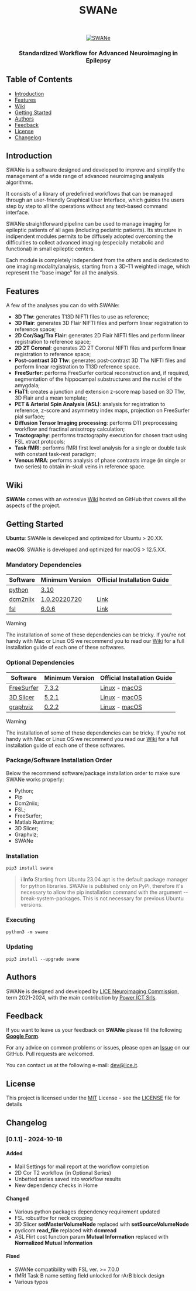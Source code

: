 <h1 align="center"> SWANe</h1><br>
<p align="center">
  <a href="#">
    <img alt="SWANe" title="SWANe" src="https://github.com/LICE-dev/swane_supplement/blob/main/swane_supplement/icons/swane.png">
  </a>
</p>
<h3 align="center"> Standardized Workflow for Advanced Neuroimaging in Epilepsy</h3>


## Table of Contents

- [Introduction](#introduction)
- [Features](#features)
- [Wiki](#wiki)
- [Getting Started](#getting-started)
- [Authors](#authors)
- [Feedback](#feedback)
- [License](#license)
- [Changelog](#changelog)


## Introduction
SWANe is a software designed and developed to improve and simplify the management of a wide range of advanced neuroimaging analysis algorithms.

It consists of a library of predefinied workflows that can be managed through an user-friendly Graphical User Interface, which guides the users step by step to all the operations without any text-based command interface.

SWANe straightforward pipeline can be used to manage imaging for epileptic patients of all ages (including pediatric patients). Its structure in indipendent modules permits to be diffusely adopted overcoming the difficulties to collect advanced imaging (especially metabolic and functional) in small epileptic centers.

Each module is completely independent from the others and is dedicated to one imaging modality/analysis, starting from a 3D-T1 weighted image, which represent the “base image” for all the analysis.



## Features

A few of the analyses you can do with SWANe:
* **3D T1w**: generates T13D NIFTI files to use as reference;
* **3D Flair**: generates 3D Flair NIFTI files and perform linear registration to reference space;
* **2D Cor/Sag/Tra Flair**: generates 2D Flair NIFTI files and perform linear registration to reference space;
* **2D 2T Coronal**: generates 2D 2T Coronal NIFTI files and perform linear registration to reference space;
* **Post-contrast 3D T1w**: generates post-contrast 3D T1w NIFTI files and perform linear registration to T13D reference space.
* **FreeSurfer**: performs FreeSurfer cortical reconstruction and, if required, segmentation of the hippocampal substructures and the nuclei of the amygdala;
* **FlaT1**: creates a junction and extension z-score map based on 3D T1w, 3D Flair and a mean template;
* **PET & Arterial Spin Analysis (ASL)**: analysis for registration to reference, z-score and asymmetry index maps, projection on FreeSurfer pial surface;
* **Diffusion Tensor Imaging processing**: performs DTI preprocessing workflow and fractinal anisotropy calculation;
* **Tractography**: perrforms tractography execution for chosen tract using FSL xtract protocols;
* **Task fMRI**: performs fMRI first level analysis for a single or double task with constant task-rest paradigm;
* **Venous MRA**: performs analysis of phase contrasts image (in single or two series) to obtain in-skull veins in reference space.


## Wiki
**SWANe** comes with an extensive [Wiki](https://github.com/LICE-dev/swane/wiki) hosted on GitHub that covers all the aspects of the project.


## Getting Started
**Ubuntu**: SWANe is developed and optimized for Ubuntu > 20.XX.

**macOS**: SWANe is developed and optimized for macOS > 12.5.XX.

### Mandatory Dependencies
| **Software** | **Minimum Version** | **Official Installation Guide** |
| --- | --- | --- |
| [python](https://www.python.org/) | [3.10](https://www.python.org/downloads/) |   |
| [dcm2niix](https://github.com/rordenlab/dcm2niix) | [1.0.20220720](https://github.com/rordenlab/dcm2niix/tree/v1.0.20220720) | [Link](https://github.com/rordenlab/dcm2niix#install) |
| [fsl](https://fsl.fmrib.ox.ac.uk/fsl/fslwiki/) | [6.0.6](https://fsl.fmrib.ox.ac.uk/fsl/fslwiki/FslInstallation) | [Link](https://fsl.fmrib.ox.ac.uk/fsl/fslwiki/FslInstallation#Installing_FSL) |

> [!WARNING]
The installation of some of these dependencies can be tricky. If you're not handy with Mac or Linux OS we recommend you to read our [Wiki](https://github.com/LICE-dev/swane/wiki) for a full installation guide of each one of these softwares.

### Optional Dependencies

| **Software** | **Minimum Version** | **Official Installation Guide** |
| --- | --- | --- |
| [FreeSurfer](https://surfer.nmr.mgh.harvard.edu/) | [7.3.2](https://github.com/freesurfer/freesurfer/tree/v7.3.2) | [Linux](https://surfer.nmr.mgh.harvard.edu/fswiki/FS7_linux) - [macOS](https://surfer.nmr.mgh.harvard.edu/fswiki/FS7_mac) |
| [3D Slicer](https://www.slicer.org/) | [5.2.1](https://www.slicer.org/wiki/Documentation/Nightly/FAQ/General#Where_can_I_download_Slicer.3F) | [Linux](https://slicer.readthedocs.io/en/latest/user_guide/getting_started.html#linux) - [macOS](https://slicer.readthedocs.io/en/latest/user_guide/getting_started.html#mac) |
| [graphviz](https://graphviz.org/) | [0.2.2](https://github.com/graphp/graphviz/tree/v0.2.2) | [Linux](https://graphviz.org/download/#linux) - [macOS](https://graphviz.org/download/#mac) |

> [!WARNING]
The installation of some of these dependencies can be tricky. If you're not handy with Mac or Linux OS we recommend you read our [Wiki](https://github.com/LICE-dev/swane/wiki) for a full installation guide of each one of these softwares.

### Package/Software Installation Order
Below the recommend software/package installation order to make sure SWANe works properly:
* Python;
* Pip
* Dcm2niix;
* FSL;
* FreeSurfer;
* Matlab Runtime;
* 3D Slicer;
* Graphviz;
* SWANe

### Installation
```
pip3 install swane
```
> :information_source: **Info**
Starting from Ubuntu 23.04 apt is the default package manager for python libraries.
SWANe is published only on PyPi, therefore it's necessary to allow the pip installation command with the argument --break-system-packages.
This is not necessary for previous Ubuntu versions.
### Executing
```
python3 -m swane
```

### Updating
```
pip3 install --upgrade swane
```

## Authors
SWANe is designed and developed by [LICE Neuroimaging Commission](https://www.lice.it/), term 2021-2024, with the main contribution by [Power ICT Srls](https://powerictsoft.com/).


## Feedback
If you want to leave us your feedback on **SWANe** please fill the following [**Google Form**](https://forms.gle/ewUrNzwjQWanPxVF7).

For any advice on common problems or issues, please open an [Issue](https://github.com/LICE-dev/swane/issues) on our GitHub. Pull requests are welcomed.

You can contact us at the following e-mail: [dev@lice.it](mailto:dev@lice.it).


## License

This project is licensed under the [MIT](LICENSE) License - see the [LICENSE](LICENSE) file for details

## Changelog

### [0.1.1] - 2024-10-18

#### Added

- Mail Settings for mail report at the workflow completion
- 2D Cor T2 workflow (in Optional Series)
- Unbetted series saved into workflow results
- New dependency checks in Home

#### Changed

- Various python packages dependency requirement updated
- FSL robustfov for neck cropping
- 3D Slicer **setMasterVolumeNode** replaced with **setSourceVolumeNode**
- pydicom **read_file** replaced with **dcmread**
- ASL Flirt cost function param **Mutual Information** replaced with **Normalized Mutual Information**

#### Fixed

- SWANe compatibility with FSL ver. >= 7.0.0
- fMRI Task B name setting field unlocked for rArB block design
- Various typos